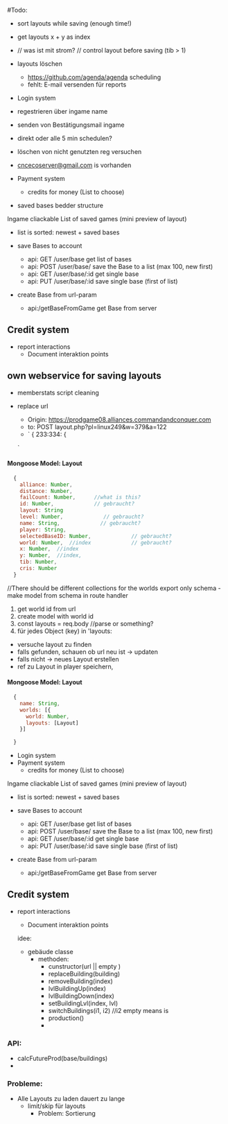 #Todo:
- sort layouts while saving (enough time!)
- get layouts x + y as index
- // was ist mit strom? // control layout before saving (tib > 1)
- layouts löschen
  - https://github.com/agenda/agenda scheduling
  - fehlt: E-mail versenden für reports

- Login system
 - regestrieren über ingame name
 - senden von Bestätigungsmail ingame
 - direkt oder alle 5 min schedulen? 
 - löschen von nicht genutzten reg versuchen
 - cncecoserver@gmail.com is vorhanden
 
- Payment system
  - credits for money (List to choose)

- saved bases bedder structure

Ingame cliackable List of saved games (mini preview of layout)
- list is sorted: newest + saved bases
- save Bases to account 
  - api: GET /user/base get list of bases 
  - api: POST /user/base/    save the Base to a list (max 100, new first)
  - api: GET /user/base/:id  get single base
  - api: PUT /user/base/:id  save single base (first of list)   

- create Base from url-param
  - api:/getBaseFromGame get Base from server 
  
## Credit system
- report interactions 
  - Document interaktion points
  
  
## own webservice for saving layouts
- memberstats script cleaning
- replace url
  - Origin: https://prodgame08.alliances.commandandconquer.com
  - to: POST layout.php?pl=linux249&w=379&a=122
  - `
      { 233:334: {
        
  `
#### Mongoose Model: Layout
```javascript 
  { 
    alliance: Number,
    distance: Number,
    failCount: Number,      //what is this?
    id: Number,             // gebraucht?
    layout: String
    level: Number,             // gebraucht?
    name: String,             // gebraucht?
    player: String,
    selectedBaseID: Number,             // gebraucht?
    world: Number,  //index             // gebraucht?
    x: Number,  //index
    y: Number,  //index,
    tib: Number,
    cris: Number
  }
```



//There should be different collections for the worlds
export only schema - make model from schema in route handler

1. get world id from url 
2. create model with world id 
3. const layouts = req.body //parse or something? 
3. für jedes Object (key) in 'layouts: 
  - versuche layout zu finden
  - falls gefunden, schauen ob url neu ist -> updaten
  - falls nicht -> neues Layout erstellen
  - ref zu Layout in player speichern, 

#### Mongoose Model: Layout
```javascript 
  { 
    name: String,
    worlds: [{
      world: Number,
      layouts: [Layout]
    }]
    
  }
```
  
- Login system
- Payment system
  - credits for money (List to choose)

Ingame cliackable List of saved games (mini preview of layout)
- list is sorted: newest + saved bases
- save Bases to account 
  - api: GET /user/base get list of bases 
  - api: POST /user/base/    save the Base to a list (max 100, new first)
  - api: GET /user/base/:id  get single base
  - api: PUT /user/base/:id  save single base (first of list)   

- create Base from url-param
  - api:/getBaseFromGame get Base from server 
  
## Credit system
- report interactions 
  - Document interaktion points
  
  idee: 
  
  - gebäude classe 
    - methoden:
       - cunstructor(url || empty )  
       - replaceBuilding(building)
       - removeBuilding(index)
       - lvlBuildingUp(index)
       - lvlBuildingDown(index)
       - setBuildingLvl(index, lvl)
       - switchBuildings(i1, i2) //i2 empty means is
       - production()
       -  
       
       
### API: 
 - calcFutureProd(base/buildings)
 - 
 
 
 
### Probleme: 
- Alle Layouts zu laden dauert zu lange
    - limit/skip für layouts
        - Problem: Sortierung 

